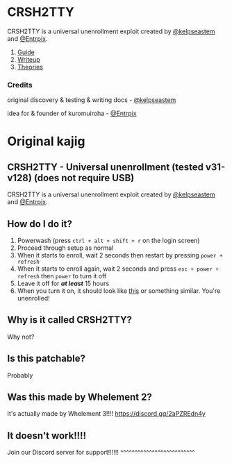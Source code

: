 # CRSH2TTY
CRSH2TTY is a universal unenrollment exploit created by [@kelpseastem](https://github.com/kelpseastem) and [@Entrpix](https://github.com/entrpix).
1. [Guide](Docs/guide.md)
2. [Writeup](Docs/writeup.md)
3. [Theories](Docs/theories.md)
### Credits
original discovery & testing & writing docs - [@kelpseastem](https://github.com/kelpseastem)

idea for & founder of kuromuiroha - [@Entrpix](https://github.com/entrpix)
# Original kajig
## CRSH2TTY - Universal unenrollment (tested v31-v128) (does not require USB)
CRSH2TTY is a universal unenrollment exploit created by [@kelpseastem](https://github.com/kelpseastem) and [@Entrpix](https://github.com/entrpix).
##  How do I do it?
1. Powerwash (press `ctrl + alt + shift + r` on the login screen)
2. Proceed through setup as normal
3. When it starts to enroll, wait 2 seconds then restart by pressing `power + refresh`
4. When it starts to enroll again, wait 2 seconds and press `esc + power + refresh` then `power` to turn it off
5. Leave it off for ***at least*** 15 hours
6. When you turn it on, it should look like [this](https://github.com/kuromuiroha/CRSH2TTY/raw/main/Docs/Media/v128nissa.mp4) or something similar. You're unenrolled!
## Why is it called CRSH2TTY?
Why not?
## Is this patchable?
Probably
## Was this made by Whelement 2?
It's actually made by Whelement 3!!!! https://discord.gg/2aPZREdn4y
## It doesn't work!!!!
Join our Discord server for support!!!!!! ^^^^^^^^^^^^^^^^^^^^^^^^^^
